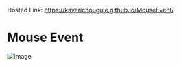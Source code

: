 Hosted Link: https://kaverichougule.github.io/MouseEvent/

# Mouse Event
![image](https://github.com/kaverichougule/MouseEvent/assets/101037685/0843a7a3-71c7-444a-9ba8-bd981d67a3ce)


